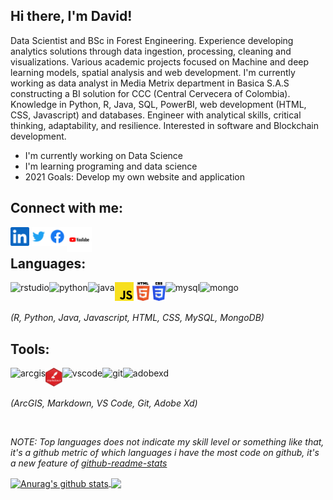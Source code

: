 ## Hi there, I'm David!

Data Scientist and BSc in Forest Engineering. Experience developing analytics solutions through data ingestion, processing, cleaning and visualizations. Various academic projects focused on Machine and deep learning models, spatial analysis and web development. I'm currently working as data analyst in Media Metrix department in Basica S.A.S constructing a BI solution for CCC (Central Cervecera of Colombia). Knowledge in Python, R, Java, SQL, PowerBI, web development (HTML, CSS, Javascript) and databases. Engineer with analytical skills, critical thinking, adaptability, and resilience. Interested in software and Blockchain development.

- I'm currently working on Data Science
- I'm learning programing and data science
- 2021 Goals: Develop my own website and application

## Connect with me:


[<img align="left" alt="linkedin icon" witdth="30px" height="30" src="./img/linkedin logo icon.svg"/>][linkedin]
[<img align="left" alt="twitter icon" witdth="30px" height="30" src="./img/twitter-logo.svg"/>][twitter]
[<img align="left" alt="facebook icon" witdth="30px" height="30" src="./img/facebook-logo-2021.svg"/>][facebook]
[<img align="left" alt="youtube icon" witdth="40px" height="40" src="./img/youtube-logo-2020.svg"/>][youtube]

<br />

## Languages: 
<img align="left" alt="rstudio" witdth="30" height="30" src="https://icons.iconarchive.com/icons/papirus-team/papirus-apps/512/rstudio-icon.png"/>
<img align="left" alt="python" witdth="30" height="30" src="https://upload.wikimedia.org/wikipedia/commons/thumb/c/c3/Python-logo-notext.svg/1024px-Python-logo-notext.svg.png"/>
<img align="left" alt="java" witdth="30" height="30" src="https://seeklogo.com/images/J/java-logo-7F8B35BAB3-seeklogo.com.png"/>
<img align="left" alt="javascript" witdth="30" height="30" src="./img/Javascript.png"/>
<img align="left" alt="html" witdth="30" height="30" src="./img/html.png"/>
<img align="left" alt="css" witdth="30" height="30" src="./img/css.svg"/>
<img align="left" alt="mysql" witdth="30" height="30" src="https://upload.wikimedia.org/wikipedia/fr/thumb/6/62/MySQL.svg/1200px-MySQL.svg.png"/>
<img align="left" alt="mongo" witdth="30" height="30" src="https://cdn.worldvectorlogo.com/logos/mongodb.svg"/> <br>

&nbsp; <br>
<em>(R, Python, Java, Javascript, HTML, CSS, MySQL, MongoDB)</em><br>

## Tools:


<img align="left" alt="arcgis" witdth="30" height="30" src="https://www.gis247.com/images/2k19/timings/ArcGIS%20Square%20180px.png"/>
<img align="left" alt="markdown" witdth="30" height="30" src="./img/rmarkdown.png"/>
<img align="left" alt="vscode" witdth="30" height="30" src="https://upload.wikimedia.org/wikipedia/commons/thumb/9/9a/Visual_Studio_Code_1.35_icon.svg/1024px-Visual_Studio_Code_1.35_icon.svg.png"/>
<img align="left" alt="git" witdth="30" height="30" src="https://cdn.freebiesupply.com/logos/thumbs/2x/git-logo.png"/>
<img align="left" alt="adobexd" witdth="30" height="30" src="https://cdn.iconscout.com/icon/free/png-512/adobe-xd-1869035-1583159.png"/> <br>

&nbsp; <br>
<em>(ArcGIS, Markdown, VS Code, Git, Adobe Xd)</em><br>

&nbsp; <br>

*NOTE: Top languages does not indicate my skill level or something like that, it's a github metric of which languages i have the most code on github, it's a new feature of [github-readme-stats](https://github.com/anuraghazra/github-readme-stats)*


<a href="https://github.com/anuraghazra/github-readme-stats">
  <img align="center" src="https://github-readme-stats.vercel.app/api?username=Detrivinog&show_icons=true&include_all_commits=true&theme=great-gatsby" alt="Anurag's github stats" />
</a>
<a href="https://github.com/anuraghazra/github-readme-stats">
  <img align="center" src="https://github-readme-stats.vercel.app/api/top-langs/?username=Detrivinog&layout=compact&theme=great-gatsby" />
</a>

[linkedin]: https://www.linkedin.com/in/davidtrivinog/
[twitter]: https://twitter.com/DavidTrivinoG
[facebook]: https://www.facebook.com/david.e.trivino/
[youtube]: https://www.youtube.com/channel/UCL9mbgEcnXa751bTrlm39GQ